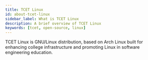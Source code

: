 ```yaml
---
title: TCET Linux
id: about-tcet-linux
sidebar_label: What is TCET Linux
description: A brief overview of TCET Linux
keywords: [tcet, open-source, linux]
---
```


TCET Linux is GNU/Linux distribution, based on Arch Linux built for enhancing college infrastructure and promoting Linux in software engineering education.